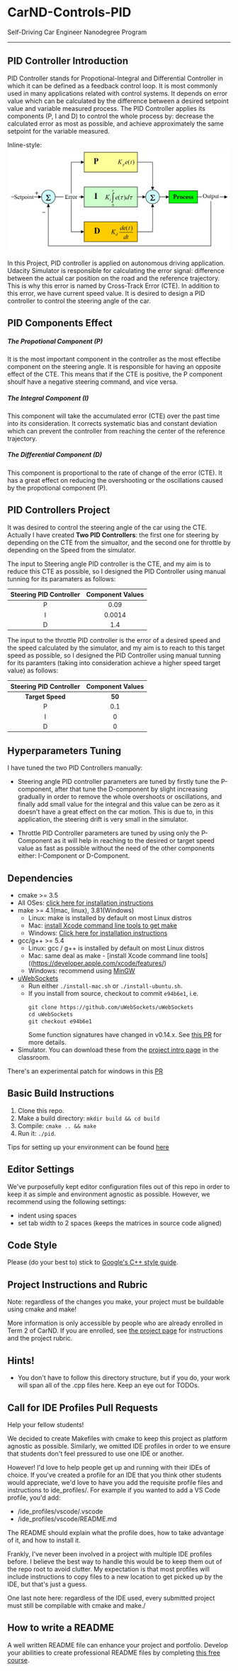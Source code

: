 # CarND-Controls-PID
Self-Driving Car Engineer Nanodegree Program

---

## PID Controller Introduction
PID Controller stands for Propotional-Integral and Differential Controller in which it can be defined as a feedback control loop. It is most commonly used in many applications related with control systems. It depends on error value which can be calculated by the difference between a desired setpoint value and variable measured process. The PID Controller applies its components (P, I and D) to control the whole process by: decrease the calculated error as most as possible, and achieve approximately the same setpoint for the variable measured.

Inline-style: 
![alt text](pid.jpg "PID Controller")

In this Project, PID controller is applied on autonomous driving application. Udacity Simulator is responsible for calculating the error signal: difference between the actual car position on the road and the reference trajectory. This is why this error is named by Cross-Track Error (CTE). In addition to this error, we have current speed value. It is desired to design a PID controller to control the steering angle of the car.  

## PID Components Effect

##### The Propotional Component (P)
It is the most important component in the controller as the most effectibe component on the steering angle. It is responsible for having an opposite effect of the CTE. This means that if the CTE is positive, the P component shoulf have a negative steering command, and vice versa.

##### The Integral Component (I)
This component will take the accumulated error (CTE) over the past time  into its consideration. It corrects systematic bias and constant deviation which can prevent the controller from reaching the center of the reference trajectory. 

##### The Differential Component (D)
This component is proportional to the rate of change of the error (CTE). It has a great effect on reducing the overshooting or the oscillations caused by the propotional component (P).


## PID Controllers Project
It was desired to control the steering angle of the car using the CTE. Actually I have created **Two PID Controllers**: the first one for steering by depending on the CTE from the simualtor, and the second one for throttle by depending on the Speed from the simulator. 

The input to Steering angle PID controller is the CTE, and my aim is to reduce this CTE as possible, so I designed the PID Controller using manual tunning for its paramaters as follows:

| Steering PID Controller  | Component Values  |
|:-------------------------:|:-------------------------:|
| P              |       0.09        |
| I              |      0.0014       |
| D              |        1.4        |

The input to the throttle PID controller is the error of a desired speed and the speed calculated by the simulator, and my aim is to reach to this target speed as possible, so I designed the PID Controller using manual tunning for its paramters (taking into consideration achieve a higher speed target value) as follows:

| Steering PID Controller  | Component Values  |
|:-------------------------:|:-------------------------:|
| **Target Speed**              |       **50**        |
| P              |       0.1        |
| I              |        0       |
| D              |        0        |


## Hyperparameters Tuning
I have tuned the two PID Controllers manually:

* Steering angle PID controller parameters are tuned by firstly tune the P-component, after that tune the D-component by slight increasing gradually in order to remove the whole overshoots or oscillations, and finally add small value for the integral and this value can be zero as it doesn't have a great effect on the car motion. This is due to, in this application, the steering drift is very small in the simulator.

* Throttle PID Controller parameters are tuned by using only the P-Component as it will help in reaching to the desired or target speed value as fast as possible without the need of the other components either: I-Component or D-Component.

## Dependencies

* cmake >= 3.5
 * All OSes: [click here for installation instructions](https://cmake.org/install/)
* make >= 4.1(mac, linux), 3.81(Windows)
  * Linux: make is installed by default on most Linux distros
  * Mac: [install Xcode command line tools to get make](https://developer.apple.com/xcode/features/)
  * Windows: [Click here for installation instructions](http://gnuwin32.sourceforge.net/packages/make.htm)
* gcc/g++ >= 5.4
  * Linux: gcc / g++ is installed by default on most Linux distros
  * Mac: same deal as make - [install Xcode command line tools]((https://developer.apple.com/xcode/features/)
  * Windows: recommend using [MinGW](http://www.mingw.org/)
* [uWebSockets](https://github.com/uWebSockets/uWebSockets)
  * Run either `./install-mac.sh` or `./install-ubuntu.sh`.
  * If you install from source, checkout to commit `e94b6e1`, i.e.
    ```
    git clone https://github.com/uWebSockets/uWebSockets 
    cd uWebSockets
    git checkout e94b6e1
    ```
    Some function signatures have changed in v0.14.x. See [this PR](https://github.com/udacity/CarND-MPC-Project/pull/3) for more details.
* Simulator. You can download these from the [project intro page](https://github.com/udacity/self-driving-car-sim/releases) in the classroom.

There's an experimental patch for windows in this [PR](https://github.com/udacity/CarND-PID-Control-Project/pull/3)

## Basic Build Instructions

1. Clone this repo.
2. Make a build directory: `mkdir build && cd build`
3. Compile: `cmake .. && make`
4. Run it: `./pid`. 

Tips for setting up your environment can be found [here](https://classroom.udacity.com/nanodegrees/nd013/parts/40f38239-66b6-46ec-ae68-03afd8a601c8/modules/0949fca6-b379-42af-a919-ee50aa304e6a/lessons/f758c44c-5e40-4e01-93b5-1a82aa4e044f/concepts/23d376c7-0195-4276-bdf0-e02f1f3c665d)

## Editor Settings

We've purposefully kept editor configuration files out of this repo in order to
keep it as simple and environment agnostic as possible. However, we recommend
using the following settings:

* indent using spaces
* set tab width to 2 spaces (keeps the matrices in source code aligned)

## Code Style

Please (do your best to) stick to [Google's C++ style guide](https://google.github.io/styleguide/cppguide.html).

## Project Instructions and Rubric

Note: regardless of the changes you make, your project must be buildable using
cmake and make!

More information is only accessible by people who are already enrolled in Term 2
of CarND. If you are enrolled, see [the project page](https://classroom.udacity.com/nanodegrees/nd013/parts/40f38239-66b6-46ec-ae68-03afd8a601c8/modules/f1820894-8322-4bb3-81aa-b26b3c6dcbaf/lessons/e8235395-22dd-4b87-88e0-d108c5e5bbf4/concepts/6a4d8d42-6a04-4aa6-b284-1697c0fd6562)
for instructions and the project rubric.

## Hints!

* You don't have to follow this directory structure, but if you do, your work
  will span all of the .cpp files here. Keep an eye out for TODOs.

## Call for IDE Profiles Pull Requests

Help your fellow students!

We decided to create Makefiles with cmake to keep this project as platform
agnostic as possible. Similarly, we omitted IDE profiles in order to we ensure
that students don't feel pressured to use one IDE or another.

However! I'd love to help people get up and running with their IDEs of choice.
If you've created a profile for an IDE that you think other students would
appreciate, we'd love to have you add the requisite profile files and
instructions to ide_profiles/. For example if you wanted to add a VS Code
profile, you'd add:

* /ide_profiles/vscode/.vscode
* /ide_profiles/vscode/README.md

The README should explain what the profile does, how to take advantage of it,
and how to install it.

Frankly, I've never been involved in a project with multiple IDE profiles
before. I believe the best way to handle this would be to keep them out of the
repo root to avoid clutter. My expectation is that most profiles will include
instructions to copy files to a new location to get picked up by the IDE, but
that's just a guess.

One last note here: regardless of the IDE used, every submitted project must
still be compilable with cmake and make./

## How to write a README
A well written README file can enhance your project and portfolio.  Develop your abilities to create professional README files by completing [this free course](https://www.udacity.com/course/writing-readmes--ud777).

